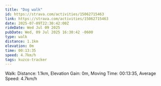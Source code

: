 ```yaml
---
title: "Dog walk"
id: https://strava.com/activities/15062715463
link: https://strava.com/activities/15062715463
date: 2025-07-09T22:30:42:00Z
rideDate: Wed Jul 09 2025
pubDate: Wed, 09 Jul 2025 16:30:42 -0600
type: walk
distance: 1.1km
elevation: 0m
time: 00:13:35
speed: 4.7km/h
tags: kuzco-tracker
---
```

Walk: Distance: 1.1km, Elevation Gain: 0m, Moving Time: 00:13:35, Average Speed: 4.7km/h